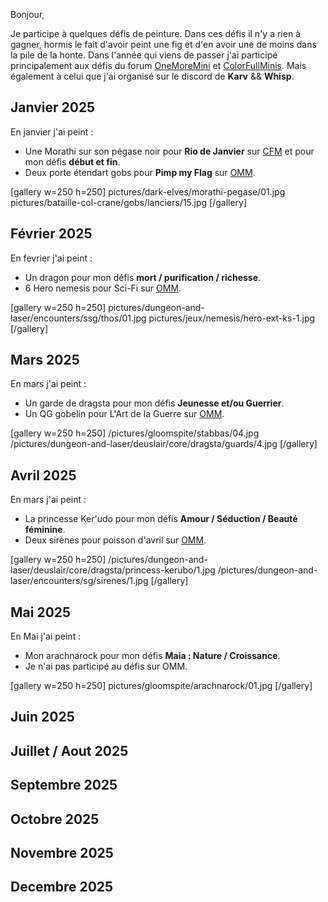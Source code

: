 Bonjour,

Je participe à quelques défis de peinture. 
Dans ces défis il n'y a rien à gagner, hormis le fait d'avoir peint une fig et d'en avoir une de moins dans la pile de la honte.
Dans l'année qui viens de passer j'ai participé principalement aux défis du 
forum [OneMoreMini](https://onemoremini.fr/topic/203/calendrier-des-d%C3%A9fis-mensuels) 
et [ColorFullMinis](https://taverne.colorfulminis.com/t/defis-cfm-annee-2025/5163). 
Mais également à celui que j'ai organisé sur le discord de __Karv__ && __Whisp__. 

## Janvier 2025

En janvier j'ai peint :
* Une Morathi sur son pégase noir pour __Rio de Janvier__ sur [CFM](https://taverne.colorfulminis.com/t/defi-janvier-2025-rio-de-janvier/5826) et pour mon défis __début et fin__.
* Deux porte étendart gobs pour __Pimp my Flag__ sur [OMM](https://onemoremini.fr/topic/653/d%C3%A9fi-janvier-2025-pimp-my-flag).

[gallery w=250 h=250]
pictures/dark-elves/morathi-pegase/01.jpg
pictures/bataille-col-crane/gobs/lanciers/15.jpg
[/gallery]

## Février 2025

En fevrier j'ai peint :
* Un dragon pour mon défis __mort / purification / richesse__.
* 6 Hero nemesis pour Sci-Fi sur [OMM](https://onemoremini.fr/topic/662/d%C3%A9fi-f%C3%A9vrier-2025-sci-fi).

[gallery w=250 h=250]
pictures/dungeon-and-laser/encounters/ssg/thos/01.jpg
pictures/jeux/nemesis/hero-ext-ks-1.jpg
[/gallery]

## Mars 2025

En mars j'ai peint :
* Un garde de dragsta pour mon défis __Jeunesse et/ou Guerrier__.
* Un QG gobelin pour L'Art de la Guerre sur [OMM](https://onemoremini.fr/topic/667/d%C3%A9fi-mars-2025-l-art-de-la-guerre).

[gallery w=250 h=250]
/pictures/gloomspite/stabbas/04.jpg
/pictures/dungeon-and-laser/deuslair/core/dragsta/guards/4.jpg
[/gallery]


## Avril 2025

En mars j'ai peint :
* La princesse Ker'udo pour mon défis __Amour / Séduction / Beauté féminine__.
* Deux sirènes pour poisson d'avril sur [OMM](https://onemoremini.fr/topic/673/d%C3%A9fi-avril-2025-poisson-d-avril).

[gallery w=250 h=250]
/pictures/dungeon-and-laser/deuslair/core/dragsta/princess-kerubo/1.jpg
/pictures/dungeon-and-laser/encounters/sg/sirenes/1.jpg
[/gallery]

## Mai 2025

En Mai j'ai peint :
* Mon arachnarock pour mon défis __Maia : Nature / Croissance__.
* Je n'ai pas participé au défis sur OMM. 

[gallery w=250 h=250]
pictures/gloomspite/arachnarock/01.jpg
[/gallery]

## Juin 2025

## Juillet / Aout 2025

## Septembre 2025

## Octobre 2025

## Novembre 2025

## Decembre 2025

